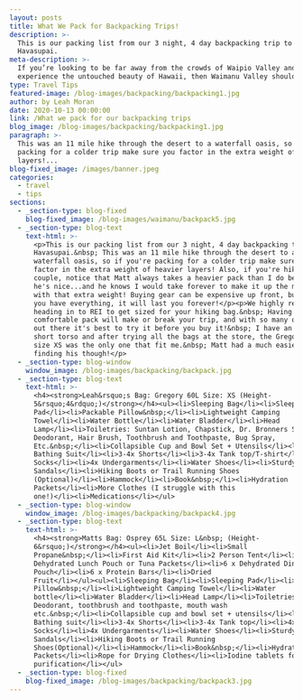 ```yaml
---
layout: posts
title: What We Pack for Backpacking Trips!
description: >-
  This is our packing list from our 3 night, 4 day backpacking trip to
  Havasupai.
meta-description: >-
  If you’re looking to be far away from the crowds of Waipio Valley and
  experience the untouched beauty of Hawaii, then Waimanu Valley should be...    
type: Travel Tips
featured-image: /blog-images/backpacking/backpacking1.jpg
author: by Leah Moran
date: 2020-10-13 00:00:00
link: /What we pack for our backpacking trips
blog_image: /blog-images/backpacking/backpacking1.jpg
paragraph: >-
  This was an 11 mile hike through the desert to a waterfall oasis, so if you're
  packing for a colder trip make sure you factor in the extra weight of heavier
  layers!...
blog-fixed_image: /images/banner.jpeg
categories:
  - travel
  - tips
sections:
  - _section-type: blog-fixed
    blog-fixed_image: /blog-images/waimanu/backpack5.jpg
  - _section-type: blog-text
    text-html: >-
      <p>This is our packing list from our 3 night, 4 day backpacking trip to
      Havasupai.&nbsp; This was an 11 mile hike through the desert to a
      waterfall oasis, so if you're packing for a colder trip make sure you
      factor in the extra weight of heavier layers! Also, if you're hiking as a
      couple, notice that Matt always takes a heavier pack than I do because
      he's nice...and he knows I would take forever to make it up the mountain
      with that extra weight! Buying gear can be expensive up front, but once
      you have everything, it will last you forever!</p><p>We highly recommend
      heading in to REI to get sized for your hiking bag.&nbsp; Having a
      comfortable pack will make or break your trip, and with so many options
      out there it's best to try it before you buy it!&nbsp; I have an unusually
      short torso and after trying all the bags at the store, the Gregory pack
      size XS was the only one that fit me.&nbsp; Matt had a much easier time
      finding his though!</p>
  - _section-type: blog-window
    window_image: /blog-images/backpacking/backpack.jpg
  - _section-type: blog-text
    text-html: >-
      <h4><strong>Leah&rsquo;s Bag: Gregory 60L Size: XS (Height-
      5&rsquo;4&rdquo;)</strong></h4><ul><li>Sleeping Bag</li><li>Sleeping
      Pad</li><li>Packable Pillow&nbsp;</li><li>Lightweight Camping
      Towel</li><li>Water Bottle</li><li>Water Bladder</li><li>Head
      Lamp</li><li>Toiletries: Suntan Lotion, Chapstick, Dr. Bronners Soap,
      Deodorant, Hair Brush, Toothbrush and Toothpaste, Bug Spray,
      Etc.&nbsp;</li><li>Collapsible Cup and Bowl Set + Utensils</li><li>3x
      Bathing Suit</li><li>3-4x Shorts</li><li>3-4x Tank top/T-shirt</li><li>4x
      Socks</li><li>4x Undergarments</li><li>Water Shoes</li><li>Sturdy
      Sandals</li><li>Hiking Boots or Trail Running Shoes
      (Optional)</li><li>Hammock</li><li>Book&nbsp;</li><li>Hydration
      Packets</li><li>More Clothes (I struggle with this
      one!)</li><li>Medications</li></ul>
  - _section-type: blog-window
    window_image: /blog-images/backpacking/backpack4.jpg
  - _section-type: blog-text
    text-html: >-
      <h4><strong>Matts Bag: Osprey 65L Size: L&nbsp; (Height-
      6&rsquo;)</strong></h4><ul><li>Jet Boil</li><li>Small
      Propane&nbsp;</li><li>First Aid Kit</li><li>2 Person Tent</li><li>6 x
      Dehydrated Lunch Pouch or Tuna Packets</li><li>6 x Dehydrated Dinner
      Pouch</li><li>6 x Protein Bars</li><li>Dried
      Fruit</li></ul><ul><li>Sleeping Bag</li><li>Sleeping Pad</li><li>Packable
      Pillow&nbsp;</li><li>Lightweight Camping Towel</li><li>Water
      bottle</li><li>Water Bladder</li><li>Head Lamp</li><li>Toiletries:
      Deodorant, toothbrush and toothpaste, mouth wash
      etc.&nbsp;</li><li>Collapsible cup and bowl set + utensils</li><li>3x
      Bathing suit</li><li>3-4x Shorts</li><li>3-4x Tank top</li><li>4x
      Socks</li><li>4x Undergarments</li><li>Water Shoes</li><li>Sturdy
      Sandals</li><li>Hiking Boots or Trail Running
      Shoes(Optional)</li><li>Hammock</li><li>Book&nbsp;</li><li>Hydration
      Packets</li><li>Rope for Drying Clothes</li><li>Iodine tablets for water
      purification</li></ul>
  - _section-type: blog-fixed
    blog-fixed_image: /blog-images/backpacking/backpack3.jpg
---
```

